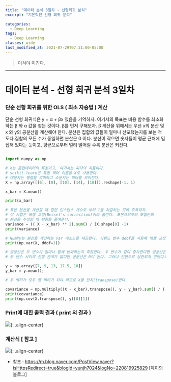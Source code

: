 ```yaml
---
title: "데이터 분석 3일차 - 선형회귀 분석"
excerpt: "기본적인 선형 회귀 분석"

categories:
  - Deep Learning
tags:
  - Deep Learning
classes: wide
last_modified_at: 2021-07-29T07:31:00-05:00
---
```


> 미쳐야 미친다. 

***

# 데이터 분석 - 선형 회귀 분석 3일차 

### 단순 선형 회귀를 위한 OLS ( 최소 자승법 ) 계산

 단순 선형 회귀식은 y = α + βx 였음을 기억하자. 여기서의 목표는 비용 함수를 최소화하는 β 와 α 값을 찾는 것이다. β를 먼저 구해보자. β 계산을 위해서는 우선 x의 분산 및 x 와 y의 공분산을 계산해야 한다. 분산은 집합의 값들이 얼마나 산포됐는지를 보는 척도다.집합의 모든 수가 동일하면 분산은 0 이다. 분산이 작으면 숫자들이 평균 근처에 밀집해 있다는 듯이고, 평균으로부터 멀리 떨어질 수록 분산은 커진다. 
 

```python

import numpy as np

# X는 훈련데이터의 특징이고, 여기서는 피자의 지름이다.
# scikit-learn은 특징 벡터 이름을 X로 사용한다.
# 대문자는 행렬을 의미하고 소문자는 벡터를 의미한다.
X = np.array([[6], [8], [10], [14], [18]]).reshape(-1, 1)

x_bar = X.mean()

print(x_bar)

# 표본 분산을 계산할 때 훈련 인스턴스 개수로 부터 1을 차감하는 것에 주목하자.
# 이 기법은 베셀 교정(Bessel's correction)이라 불린다. 표본으로부터 모집단의
# 분산을 추정할 때 편향을 줄여준다.
variance = (( X - x_bar) ** 2).sum() / (X.shape[0] -1)
print(variance)

# NumPy는 분산을 계산하는 var 메소드를 제공한다. 키워드 변수 ddof를 사용해 베셀 교정을 이용해서 표본 분산을 계산하게 지정할 수 있다.
print(np.var(X, ddof=1))

# 공분산은 두 변수가 얼마나 함께 변화하는지 측정한다. 두 변수가 같이 증가한다면 공분산은 양수다. 한 변수가 증가할 때 다른 변수는 감소하면 공분산은 음수가 된다.
# 두 변수 사이의 선형 관계가 없다면 공분산은 0이 된다. 그러나 선현으로 상관되지 안았다고 해서 반드시 서로 독립적이라는 의미는 아니다.

y = np.array([7, 9, 13, 17.5, 18])
y_bar = y.mean();

# 두 벡터가 모두 행 벡터가 되야 하므로 X를 전치(transpose)한다.

covariance = np.multiply((X - x_bar).transpose(), y - y_bar).sum() / ( X.shape[0] - 1 )
print(covariance)
print(np.cov(X.transpose(), y)[0][1])

```

### Print에 대한 출력 결과 ( print 의 결과 ) 

![](https://keepinmindsh.github.io/lines/assets/img/dataanalysys_202108151.png){: .align-center} 


### 계산식 [ 참고 ]

![](https://keepinmindsh.github.io/lines/assets/img/dataanalysys_20210815.jpg){: .align-center} 


- 참조 : <https://m.blog.naver.com/PostView.naver?isHttpsRedirect=true&blogId=yunjh7024&logNo=220819925829> [제이의 블로그]